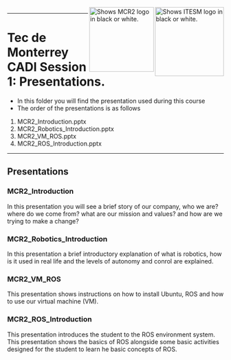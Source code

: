 <picture>
  <source media="(prefers-color-scheme: dark)" srcset="https://github.com/ManchesterRoboticsLtd/ROS_TecMty_Professors_2023/blob/main/Misc/Logos/Logotipo%20Vertical%20Bco_Transparente.png">
  <source media="(prefers-color-scheme: light)" srcset="https://github.com/ManchesterRoboticsLtd/ROS_TecMty_Professors_2023/blob/main/Misc/Logos/Logotipo%20Vertical%20Azul%20transparente.png">
  <img alt="Shows ITESM logo in black or white." width="160" align="right">
</picture>

<picture>
  <source media="(prefers-color-scheme: dark)" srcset="https://github.com/ManchesterRoboticsLtd/ROS_TecMty_Professors_2023/blob/main/Misc/Logos/MCR2_Logo_White.png">
  <source media="(prefers-color-scheme: light)" srcset="https://github.com/ManchesterRoboticsLtd/ROS_TecMty_Professors_2023/blob/main/Misc/Logos/MCR2_Logo_Black.png">
  <img alt="Shows MCR2 logo in black or white." width="150" align="right">
</picture>

---
# Tec de Monterrey CADI Session 1: Presentations.

  * In this folder you will find the presentation used during this course
  * The order of the presentations is as follows
  
  1. MCR2_Introduction.pptx
  2. MCR2_Robotics_Introduction.pptx
  3. MCR2_VM_ROS.pptx
  4. MCR2_ROS_Introduction.pptx

---
  ## Presentations
  
   ### MCR2_Introduction
   In this presentation you will see a brief story of our company, who we are? where do we come from? what are our mission and values?
   and how are we trying to make a change?
   
   ### MCR2_Robotics_Introduction
   In this presentation a brief introductory explanation of what is robotics, how is it used in real life and the levels of autonomy and conrol are explained.
   
   ### MCR2_VM_ROS
   This presentation shows instructions on how to install Ubuntu, ROS and how to use our virtual machine (VM).
   
   ### MCR2_ROS_Introduction
   This presentation introduces the student to the ROS environment system. This presentation shows the basics of ROS alongside some basic activities designed for the student to learn he basic concepts of ROS.
   


